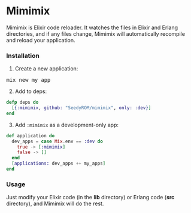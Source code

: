 Mimimix
======

Mimimix is Elixir code reloader. It watches the files in Elixir and Erlang directories, and if any files change, Mimimix will automatically recompile and reload your application.

### Installation

1. Create a new application:
  <pre>mix new my_app</pre>

2. Add to deps:
  ```elixir
  defp deps do
    [{:mimimix, github: "SeedyROM/mimimix", only: :dev}]
  end
  ```

3. Add `:mimimix` as a development-only app:
  ```elixir
  def application do
    dev_apps = case Mix.env == :dev do
      true -> [:mimimix]
      false -> []
    end
    [applications: dev_apps ++ my_apps]
  end
  ```

### Usage

Just modify your Elixir code (in the **lib** directory) or Erlang code (**src** directory), and Mimimix will do the rest.

